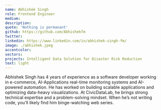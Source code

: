 ```yaml
---
name: Abhishek Singh
role: Frontend Engineer
medium:
description:
quote: 'Nothing is permanant'
github: https://github.com/Abhishekfm
twitter:
linkedin: https://www.linkedin.com/in/abhishek-singh-fm/
image: ./abhishek.jpeg
accentcolor:
sectors:
projects: Intelligent Data Solution for Disaster Risk Reduction
text: light
---
```


Abhishek Singh has 4 years of experience as a software developer working in e-commerce, AI-Applications real-time monitoring systems and AI-powered automation. He has worked on building scalable applications and optimizing data-heavy visualizations. At CivicDataLab, he brings strong technical expertise and a problem-solving mindset. When he’s not writing code, you’ll likely find him binge-watching web series.
